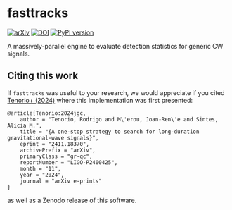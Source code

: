 # fasttracks

[![arXiv](https://img.shields.io/badge/arXiv-2411.18370-b31b1b.svg)](https://arxiv.org/abs/2411.18370)
[![DOI](https://zenodo.org/badge/875255302.svg)](https://zenodo.org/badge/latestdoi/875255302)
[![PyPI version](https://badge.fury.io/py/fasttracks.svg)](https://badge.fury.io/py/fasttracks)


A massively-parallel engine to evaluate detection statistics for generic CW signals.

## Citing this work

If `fasttracks` was useful to your research, we would appreciate if you cited
[Tenorio+ (2024)](https://arxiv.org/abs/2411.18370) where this
implementation was first presented:
```
@article{Tenorio:2024jgc,
    author = "Tenorio, Rodrigo and M\'erou, Joan-Ren\'e and Sintes, Alicia M.",
    title = "{A one-stop strategy to search for long-duration gravitational-wave signals}",
    eprint = "2411.18370",
    archivePrefix = "arXiv",
    primaryClass = "gr-qc",
    reportNumber = "LIGO-P2400425",
    month = "11",
    year = "2024",
    journal = "arXiv e-prints"
}
```
as well as a Zenodo release of this software.

